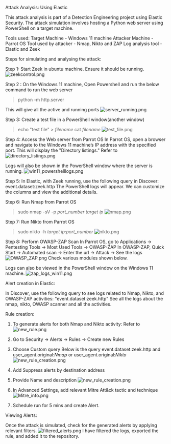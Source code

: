  

Attack Analysis: Using Elastic

This attack analysis is part of a Detection Engineering project using Elastic Security. The attack simulation involves hosting a Python web server using PowerShell on a target machine.

Tools used:
Target Machine - Windows 11 machine
Attacker Machine - Parrot OS
Tool used by attacker - Nmap, Nikto and ZAP
Log analysis tool - Elastic and Zeek

Steps for simulating and analysing the attack:

Step 1: Start Zeek in ubuntu machine.
Ensure it should be running.
![zeekcontrol.png](./screenshots/zeekcontrol.png)

Step 2 : On the Windows 11 machine, Open Powershell and run the below command to run the web server
> python -m http.server

This will give all the active and running ports
![server_running.png](./screenshots/server_running.png)

Step 3: Create a test file in a PowerShell window(another window)
> echo "test file" > *filename*
> cat *filename*
 ![test_file.png](./screenshots/test_file.png)

Step 4: Access the Web server from Parrot OS
In Parrot OS, open a browser and navigate to the Windows 11 machine’s IP address with the specified port.
This will display the "Directory listings." Refer to ![directory_listings.png](./screenshots/directory_listings.png)

Logs will also be shown in the PowerShell window where the server is running.
![win11_powershelllogs.png](./screenshots/win11_powershelllogs.png)

Step 5: In Elastic, with Zeek running, use the following query in Discover:
event.dataset:zeek.http 
The PowerShell logs will appear. We can customize the columns and view the additional details.

Step 6: Run Nmap from Parrot OS
> sudo nmap -sV -p *port_number* *target ip*
![nmap.png](./screenshots/nmap.png)

Step 7: Run Nikto from Parrot OS
> sudo nikto -h *target ip:port_number*
![nikto.png](./screenshots/nikto.png)

Step 8: Perform OWASP-ZAP Scan
In Parrot OS, go to Applications -> Pentesting Tools -> Most Used Tools -> OWASP-ZAP
In OWASP-ZAP, Quick Start -> Automated scan -> Enter the url -> Attack -> See the logs
![OWASP_ZAP.png](./screenshots/OWASP_ZAP.png)
Check various modules shown below.

Logs can also be viewed in the PowerShell window on the Windows 11 machine. 
 ![zap_logs_win11.png](./screenshots/zap_logs_win11.png)

Alert creation in Elastic:

In Discover, use the following query to see logs related to Nmap, Nikto, and OWASP-ZAP activities:
"event.dataset:zeek.http"
See all the logs about the nmap, nikto, OWASP scanner and all the activities.

Rule creation:

1. To generate alerts for both Nmap and Nikto activity:
Refer to ![new_rule.png](./screenshots/new_rule.png)

2. Go to Security -> Alerts -> Rules -> Create new Rules
3. Choose Custom query 
Below is the query
event.dataset:zeek.http and user_agent.original:*Nmap* or user_agent.original:*Nikto*
![new_rule_creation.png](./screenshots/new_rule_creation.png)

4. Add Suppress alerts by destination address
5. Provide Name and description
![new_rule_creation.png](./screenshots/new_rule_creation.png)

6. In Advanced Settings, add relevant Mitre Att&ck tactic and technique
![Mitre_info.png](./screenshots/Mitre_info.png)

7. Schedule run for 5 mins and create Alert.

Viewing Alerts:

Once the attack is simulated, check for the generated alerts by applying relevant filters. 
![filtered_alerts.png](./screenshots/filtered_alerts.png)
I have filtered the logs, exported the rule, and added it to the repository.




